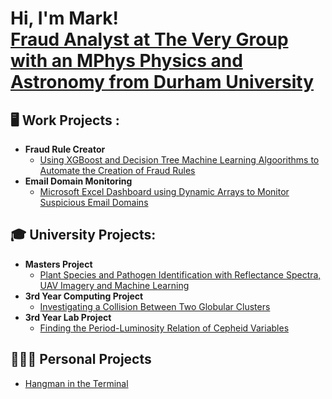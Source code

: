 <h1>Hi, I'm Mark! <br/><a href="https://www.linkedin.com/in/mark-ryan-43223029a/">Fraud Analyst at The Very Group with an MPhys Physics and Astronomy from Durham University</a>

<h2>🖥️ Work Projects :</h2>

- <b>Fraud Rule Creator</b>
  - [Using XGBoost and Decision Tree Machine Learning Algoorithms to Automate the Creation of Fraud Rules](--https://github.com/Mkryo77/fraud_rule_creator)
- <b>Email Domain Monitoring</b>
  - [Microsoft Excel Dashboard using Dynamic Arrays to Monitor Suspicious Email Domains](--https://github.com/Mkryo77/email_domain_monitoring)

<h2>🎓 University Projects:</h2>

- <b>Masters Project</b>
  - [Plant Species and Pathogen Identification with Reflectance Spectra, UAV Imagery and Machine Learning](https://github.com/Mkryo77/masters_project)
- <b>3rd Year Computing Project</b>
  - [Investigating a Collision Between Two Globular Clusters](https://github.com/Mkryo77/computing_project)
- <b>3rd Year Lab Project</b>
  - [Finding the Period-Luminosity Relation of Cepheid Variables](https://github.com/Mkryo77/labprojyr3)

<h2>👨🏻‍💻 Personal Projects</h2>

- [Hangman in the Terminal](https://github.com/Mkryo77/hangman)

<!--
**Mkryo77/Mkryo77** is a ✨ _special_ ✨ repository because its `README.md` (this file) appears on your GitHub profile.

Here are some ideas to get you started:

- 🔭 I’m currently working on ...
- 🌱 I’m currently learning ...
- 👯 I’m looking to collaborate on ...
- 🤔 I’m looking for help with ...
- 💬 Ask me about ...
- 📫 How to reach me: ...
- 😄 Pronouns: ...
- ⚡ Fun fact: ...
-->
